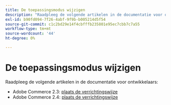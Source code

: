 ```yaml
---
title: De toepassingsmodus wijzigen
description: "Raadpleeg de volgende artikelen in de documentatie voor ontwikkelaars:"
exl-id: b90fd094-7f26-4abf-9f9b-b005214d5f54
source-git-commit: c1c2bd29e14f4cbfffb235801e95ec7cbb7c7a55
workflow-type: tm+mt
source-wordcount: '44'
ht-degree: 0%

---
```


# De toepassingsmodus wijzigen

Raadpleeg de volgende artikelen in de documentatie voor ontwikkelaars:

* Adobe Commerce 2.3: [ plaats de verrichtingswijze ](https://devdocs.magento.com/guides/v2.3/config-guide/cli/config-cli-subcommands-mode.html)
* Adobe Commerce 2.4: [ plaats de verrichtingswijze ](https://devdocs.magento.com/guides/v2.4/config-guide/cli/config-cli-subcommands-mode.html)
